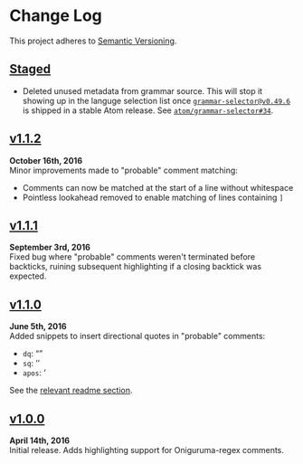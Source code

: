 Change Log
==========

This project adheres to [Semantic Versioning](http://semver.org).


[Staged]
------------------------------------------------------------------------
* Deleted unused metadata from grammar source. This will stop it showing
up in the languge selection list once [`grammar-selector@v0.49.6`][1] is
shipped in a stable Atom release. See [`atom/grammar-selector#34`][2].

[1]: https://github.com/atom/grammar-selector/tree/v0.49.6
[2]: https://github.com/atom/grammar-selector/pull/34


[v1.1.2]
------------------------------------------------------------------------
**October 16th, 2016**  
Minor improvements made to "probable" comment matching:

* Comments can now be matched at the start of a line without whitespace
* Pointless lookahead removed to enable matching of lines containing `]`


[v1.1.1]
------------------------------------------------------------------------
**September 3rd, 2016**  
Fixed bug where "probable" comments weren't terminated before backticks,
ruining subsequent highlighting if a closing backtick was expected.


[v1.1.0]
------------------------------------------------------------------------
**June 5th, 2016**  
Added snippets to insert directional quotes in "probable" comments:

* `dq`:   “”
* `sq`:   ‘’
* `apos`: ’

See the [relevant readme section](./readme.md#probable-comment-lines).


[v1.0.0]
------------------------------------------------------------------------
**April 14th, 2016**  
Initial release. Adds highlighting support for Oniguruma-regex comments.


[Referenced links]:_____________________________________________________
[Staged]: http://github.com/Alhadis/Regex-Comments/compare/v1.1.2...HEAD
[v1.1.2]: https://github.com/Alhadis/Regex-Comments/releases/tag/v1.1.2
[v1.1.1]: https://github.com/Alhadis/Regex-Comments/releases/tag/v1.1.1
[v1.1.0]: https://github.com/Alhadis/Regex-Comments/releases/tag/v1.1.0
[v1.0.0]: https://github.com/Alhadis/Regex-Comments/releases/tag/v1.0.0
